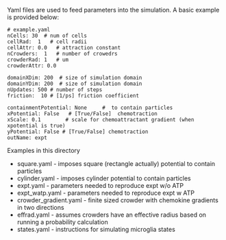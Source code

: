 Yaml files are used to feed parameters into the simulation. A basic example is provided below:
```
# example.yaml
nCells: 30  # num of cells 
cellRad:  1   # cell radii 
cellAttr: 0.0   # attraction constant 
nCrowders:  1   # number of crowedrs
crowderRad: 1   # um
crowderAttr: 0.0

domainXDim: 200  # size of simulation domain
domainYDim: 200  # size of simulation domain
nUpdates: 500 # number of steps            
friction:  10 # [1/ps] friction coefficient 

containmentPotential: None     #  to contain particles 
xPotential: False   # [True/False]  chemotraction 
xScale: 0.1        # scale for chemoattractant gradient (when xpotential is true)  
yPotential: False # [True/False] chemotraction
outName: expt
```
Examples in this directory
- square.yaml - imposes square (rectangle actually) potential to contain particles
- cylinder.yaml - imposes cylinder potential to contain particles
- expt.yaml - parameters needed to reproduce expt w/o ATP 
- expt_watp.yaml - parameters needed to reproduce expt w ATP 
- crowder_gradient.yaml - finite sized crowder with chemokine gradients in two directions
- effrad.yaml - assumes crowders have an effective radius based on running a probability calculation 
- states.yaml - instructions for simulating microglia states 
